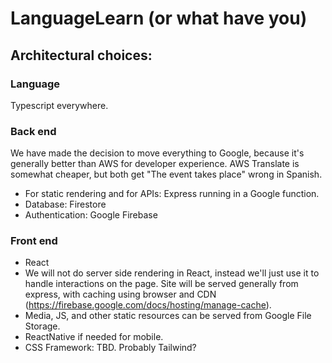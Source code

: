 # LanguageLearn (or what have you)

## Architectural choices:

### Language

Typescript everywhere.

### Back end

We have made the decision to move everything to Google, because it's generally better than AWS for developer experience.
AWS Translate is somewhat cheaper, but both get "The event takes place" wrong in Spanish.  

* For static rendering and for APIs:  Express running in a Google function.
* Database:  Firestore
* Authentication: Google Firebase

### Front end

* React 
* We will not do server side rendering in React, instead we'll just use it to handle interactions on the page.  Site will be served generally from express, with caching using browser and CDN (https://firebase.google.com/docs/hosting/manage-cache).  
* Media, JS, and other static resources can be served from Google File Storage.
* ReactNative if needed for mobile.
* CSS Framework: TBD.  Probably Tailwind?